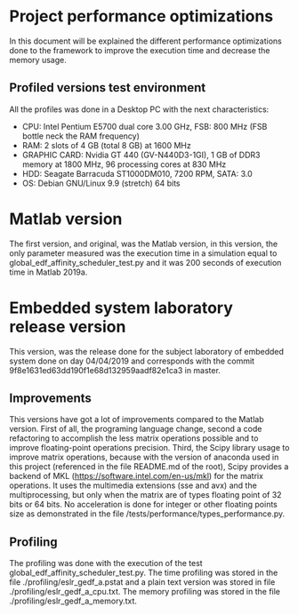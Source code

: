 # Project performance optimizations
In this document will be explained the different performance optimizations done to the framework to improve the execution
time and decrease the memory usage.

## Profiled versions test environment
All the profiles was done in a Desktop PC with the next characteristics:
- CPU: Intel Pentium E5700 dual core 3.00 GHz, FSB: 800 MHz (FSB bottle neck the RAM frequency)
- RAM: 2 slots of 4 GB (total 8 GB) at 1600 MHz
- GRAPHIC CARD: Nvidia GT 440 (GV-N440D3-1GI), 1 GB of DDR3 memory at 1800 MHz, 96 processing cores at 830 MHz
- HDD: Seagate Barracuda ST1000DM010, 7200 RPM, SATA: 3.0
- OS: Debian GNU/Linux 9.9 (stretch) 64 bits

# Matlab version
The first version, and original, was the Matlab version, in this version, the only parameter measured was the execution time
in a simulation equal to global_edf_affinity_scheduler_test.py and it was 200 seconds of execution time in Matlab 2019a.

# Embedded system laboratory release version
This version, was the release done for the subject laboratory of embedded system done on day 04/04/2019 and corresponds
with the commit 9f8e1631ed63dd190f1e68d132959aadf82e1ca3 in master.

## Improvements
This versions have got a lot of improvements compared to the Matlab version. First of all, the programing language change,
second a code refactoring to accomplish the less matrix operations possible and to improve floating-point operations precision.
Third, the Scipy library usage to improve matrix operations, because with the version of anaconda used in this project
(referenced in the file README.md of the root), Scipy provides a backend of MKL (https://software.intel.com/en-us/mkl)
for the matrix operations. It uses the multimedia extensions (sse and avx) and the multiprocessing, but only when the matrix
are of types floating point of 32 bits or 64 bits. No acceleration is done for integer or other floating points size as
demonstrated in the file /tests/performance/types_performance.py.

## Profiling
The profiling was done with the execution of the test global_edf_affinity_scheduler_test.py.
The time profiling was stored in the file ./profiling/eslr_gedf_a.pstat and a plain text version
was stored in file ./profiling/eslr_gedf_a_cpu.txt.
The memory profiling was stored in the file ./profiling/eslr_gedf_a_memory.txt.
